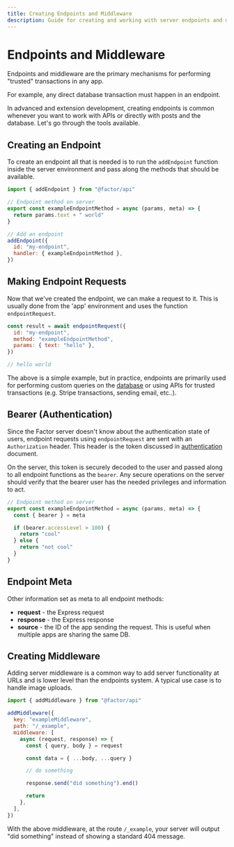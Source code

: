 ```yaml
---
title: Creating Endpoints and Middleware
description: Guide for creating and working with server endpoints and middleware
---
```


# Endpoints and Middleware

Endpoints and middleware are the primary mechanisms for performing "trusted" transactions in any app.

For example, any direct database transaction must happen in an endpoint.

In advanced and extension development, creating endpoints is common whenever you want to work with APIs or directly with posts and the database. Let's go through the tools available.

## Creating an Endpoint

To create an endpoint all that is needed is to run the `addEndpoint` function inside the server environment and pass along the methods that should be available.

```js
import { addEndpoint } from "@factor/api"

// Endpoint method on server
export const exampleEndpointMethod = async (params, meta) => {
  return params.text + " world"
}

// Add an endpoint
addEndpoint({
  id: "my-endpoint",
  handler: { exampleEndpointMethod },
})
```

## Making Endpoint Requests

Now that we've created the endpoint, we can make a request to it. This is usually done from the 'app' environment and uses the function `endpointRequest`.

```js
const result = await endpointRequest({
  id: "my-endpoint",
  method: "exampleEndpointMethod",
  params: { text: "hello" },
})

// hello world
```

The above is a simple example, but in practice, endpoints are primarily used for performing custom queries on the [database](./database) or using APIs for trusted transactions (e.g. Stripe transactions, sending email, etc..).

## Bearer (Authentication)

Since the Factor server doesn't know about the authentication state of users, endpoint requests using `endpointRequest` are sent with an `Authorization` header. This header is the token discussed in [authentication](./authentication) document.

On the server, this token is securely decoded to the user and passed along to all endpoint functions as the `bearer`. Any secure operations on the server should verify that the bearer user has the needed privileges and information to act.

```js
// Endpoint method on server
export const exampleEndpointMethod = async (params, meta) => {
  const { bearer } = meta

  if (bearer.accessLevel > 100) {
    return "cool"
  } else {
    return "not cool"
  }
}
```

## Endpoint Meta

Other information set as meta to all endpoint methods:

- **request** - the Express request
- **response** - the Express response
- **source** - the ID of the app sending the request. This is useful when multiple apps are sharing the same DB.

## Creating Middleware

Adding server middleware is a common way to add server functionality at URLs and is lower level than the endpoints system. A typical use case is to handle image uploads.

```js
import { addMiddleware } from "@factor/api"

addMiddleware({
  key: "exampleMiddleware",
  path: "/_example",
  middleware: [
    async (request, response) => {
      const { query, body } = request

      const data = { ...body, ...query }

      // do something

      response.send("did something").end()

      return
    },
  ],
})
```

With the above middleware, at the route `/_example`, your server will output "did something" instead of showing a standard 404 message.
